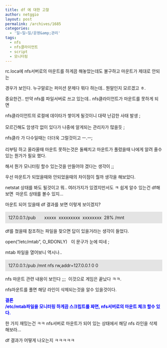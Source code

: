```yaml
---
title: df 에 대한 고찰
author: netggio
layout: post
permalink: /archives/1685
categories:
  - '일~일~일/운영&amp;관리'
tags:
  - nfs
  - nfs클라이언트
  - script
  - 모니터링
---
```

  
rc.loca에 nfs서버로의 마운트를 하게끔 해놓았는데도 불구하고 마운트가 제대로 안되는   
  
경우가 보인다. 누구말로는 퍼미션 문제다 뭐다 하는데.. 뭔말인지 모르겠고 ㅎ.  
  
중요한건.. 만약 nfs를 파일서버로 쓰고 있는데.. nfs클라이언트가 마운트를 못하게 되면   
  
nfs클라이언트의 로컬에 데이타가 쌓이게 될것이니 대략 난감한 사태 발생 ;  
&nbsp;  
모르긴해도 암생각 없이 있다가 나중에 알게되는 관리자가 많을듯 ;&nbsp;   
  
nfs클라 가 다수일때는 더더욱 그럴것이고 ㅡ.ㅡ;  
&nbsp;  
리부팅 하고 올라올때 마운트 못하는것은 둘째치고 마운트가 풀렸을때 나에게 알려 줄수 있는 뭔가가 필요 했다.  
  
해서 뭔가 모니터링 할수 있는것을 만들어야 겠다는 생각이 ;;  
  
우선 마운트가 되었을때와 안되었을때의 차이점이 뭘까 생각을 해보았다.  
  
netstat 상태를 봐도 될것이고 뭐.. 여러가지가 있겠지만서도 ㅋ 쉽게 알수 있는건 df해보면&nbsp; 마운트 상태를 볼수 있지&#8230; &nbsp;  
  
마운트 되어 있을때 df 결과를 보면 이렇게 보이겠지?

  


<DIV style="PADDING-BOTTOM: 10px; BACKGROUND-COLOR: #e4e4e4; PADDING-LEFT: 10px; PADDING-RIGHT: 10px; PADDING-TOP: 10px">
  127.0.0.1:/pub &nbsp; &nbsp; &nbsp; xxxxx &nbsp;xxxxxxxxx &nbsp;xxxxxxxx&nbsp; 28% /mnt
</DIV>

  


  
  
df를 쳤을때 참조하는 파일을 찾으면 답이 있을거라는 생각이 들었다.  
  
open(&#8220;/etc/mtab&#8221;, O_RDONLY) &nbsp; 이 문구가 눈에 띠네 ;  
  
mtab 파일을 열어보니 역시나..   


  


<DIV style="PADDING-BOTTOM: 10px; BACKGROUND-COLOR: #e4e4e4; PADDING-LEFT: 10px; PADDING-RIGHT: 10px; PADDING-TOP: 10px">
  127.0.0.1:/pub /mnt nfs rw,addr=127.0.0.1 0 0
</DIV>

  


  
  
nfs 마운트 관련 내용이 보인다 ;;;&nbsp; 이것으로 게임은 끝났다 ㅋㅋ.  
  
nfs마운트를 풀면 해당 라인이 삭제되는것을 알수 있을것이다.  
  
**<FONT color=#0000ff>결론</FONT>**  
**<FONT color=#0000ff>/etc/mtab파일을 모니터링 하게끔 스크립트를 짜면, nfs서버로의 마운트 체크 할수 있다.</FONT>**  
  
한 가지 재밌는건 ㅋㅋ nfs서버로 마운트가 되어 있는 상태에서 해당 nfs 라인을 삭제 해보라&#8230;  
  
df 결과가 어떻게 나오는지 ㅋㅋㅋㅋㅋ